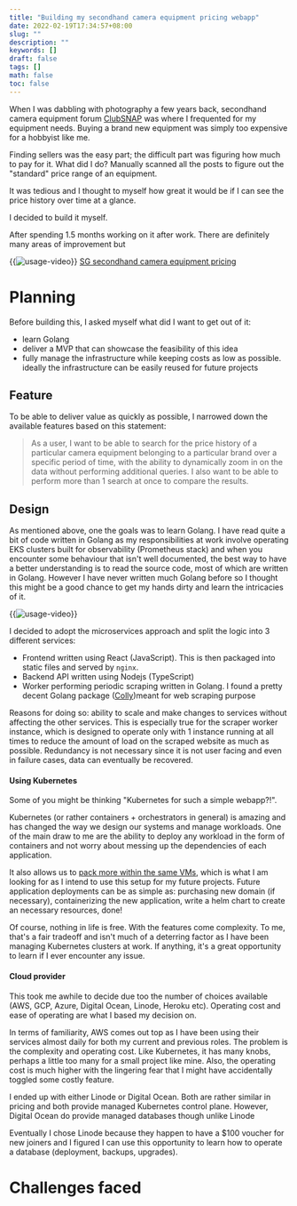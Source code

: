 ```yaml
---
title: "Building my secondhand camera equipment pricing webapp"
date: 2022-02-19T17:34:57+08:00
slug: ""
description: ""
keywords: []
draft: false
tags: []
math: false
toc: false
---
```


When I was dabbling with photography a few years back, secondhand camera equipment forum [ClubSNAP](https://www.clubsnap.com/) was where I frequented for my equipment needs. Buying a brand new equipment was simply too expensive for a hobbyist like me.

Finding sellers was the easy part; the difficult part was figuring how much to pay for it. What did I do? Manually scanned all the posts to figure out the "standard" price range of an equipment. 

It was tedious and I thought to myself how great it would be if I can see the price history over time at a glance.

I decided to build it myself.

After spending 1.5 months working on it after work. There are definitely many areas of improvement but 

{{<image src="./sgcameraprice-usage.webp" alt="usage-video" position="center" >}}
[SG secondhand camera equipment pricing](https://sgcameraprice.xyz/)

# Planning

Before building this, I asked myself what did I want to get out of it:
* learn Golang
* deliver a MVP that can showcase the feasibility of this idea
* fully manage the infrastructure while keeping costs as low as possible. ideally the infrastructure can be easily reused for future projects

## Feature

To be able to deliver value as quickly as possible, I narrowed down the available features based on this statement:
> As a user, I want to be able to search for the price history of a particular camera equipment belonging to a particular brand over a specific period of time, with the ability to dynamically zoom in on the data without performing additional queries. I also want to be able to perform more than 1 search at once to compare the results.

## Design

As mentioned above, one the goals was to learn Golang. I have read quite a bit of code written in Golang as my responsibilities at work involve operating EKS clusters built for observability (Prometheus stack) and when you encounter some behaviour that isn't well documented, the best way to have a better understanding is to read the source code, most of which are written in Golang. However I have never written much Golang before so I thought this might be a good chance to get my hands dirty and learn the intricacies of it.

{{<image src="./architecture.png" alt="usage-video" position="center" >}}

I decided to adopt the microservices approach and split the logic into 3 different services:
* Frontend written using React (JavaScript). This is then packaged into static files and served by `nginx`.
* Backend API written using Nodejs (TypeScript)
* Worker performing periodic scraping written in Golang. I found a pretty decent Golang package ([Colly](https://github.com/gocolly/colly))meant for web scraping purpose 

Reasons for doing so: ability to scale and make changes to services without affecting the other services. This is especially true for the scraper worker instance, which is designed to operate only with 1 instance running at all times to reduce the amount of load on the scraped website as much as possible. Redundancy is not necessary since it is not user facing and even in failure cases, data can eventually be recovered.

#### Using Kubernetes
Some of you might be thinking "Kubernetes for such a simple webapp?!".

Kubernetes (or rather containers + orchestrators in general) is amazing and has changed the way we design our systems and manage workloads. One of the main draw to me are the ability to deploy any workload in the form of containers and not worry about messing up the dependencies of each application. 

It also allows us to [pack more within the same VMs](https://kubernetespodcast.com/episode/063-economics-of-kubernetes/), which is what I am looking for as I intend to use this setup for my future projects. Future application deployments can be as simple as: purchasing new domain (if necessary), containerizing the new application, write a helm chart to create an necessary resources, done! 

Of course, nothing in life is free. With the features come complexity. To me, that's a fair tradeoff and isn't much of a deterring factor as I have been managing Kubernetes clusters at work. If anything, it's a great opportunity to learn if I ever encounter any issue.

#### Cloud provider

This took me awhile to decide due too the number of choices available (AWS, GCP, Azure, Digital Ocean, Linode, Heroku etc). Operating cost and ease of operating are what I based my decision on.

In terms of familiarity, AWS comes out top as I have been using their services almost daily for both my current and previous roles. The problem is the complexity and operating cost. Like Kubernetes, it has many knobs, perhaps a little too many for a small project like mine. Also, the operating cost is much higher with the lingering fear that I might have accidentally toggled some costly feature.

I ended up with either Linode or Digital Ocean. Both are rather similar in pricing and both provide managed Kubernetes control plane. However, Digital Ocean do provide managed databases though unlike Linode

Eventually I chose Linode because they happen to have a $100 voucher for new joiners and I figured I can use this opportunity to learn how to operate a database (deployment, backups, upgrades).

# Challenges faced
